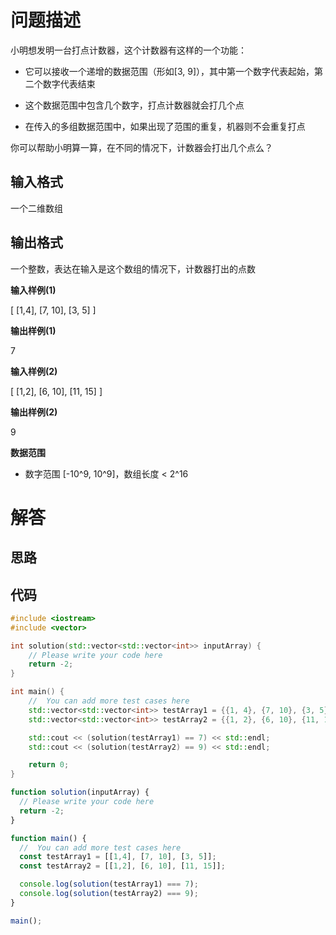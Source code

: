 # 问题描述

小明想发明一台打点计数器，这个计数器有这样的一个功能：

- 它可以接收一个递增的数据范围（形如[3, 9]），其中第一个数字代表起始，第二个数字代表结束

- 这个数据范围中包含几个数字，打点计数器就会打几个点

- 在传入的多组数据范围中，如果出现了范围的重复，机器则不会重复打点

你可以帮助小明算一算，在不同的情况下，计数器会打出几个点么？

## 输入格式

一个二维数组

## 输出格式

一个整数，表达在输入是这个数组的情况下，计数器打出的点数

**输入样例(1)**

[
   [1,4],
   [7, 10],
   [3, 5]
]

**输出样例(1)**

7

**输入样例(2)**

[
   [1,2],
   [6, 10],
   [11, 15]
]

**输出样例(2)**

9

**数据范围**

- 数字范围 [-10^9, 10^9]，数组长度 < 2^16 

# 解答

## 思路

## 代码

```cpp
#include <iostream>
#include <vector>

int solution(std::vector<std::vector<int>> inputArray) {
    // Please write your code here
    return -2;
}

int main() {
    //  You can add more test cases here
    std::vector<std::vector<int>> testArray1 = {{1, 4}, {7, 10}, {3, 5}};
    std::vector<std::vector<int>> testArray2 = {{1, 2}, {6, 10}, {11, 15}};

    std::cout << (solution(testArray1) == 7) << std::endl;
    std::cout << (solution(testArray2) == 9) << std::endl;

    return 0;
}
```

```js
function solution(inputArray) {
  // Please write your code here
  return -2;
}

function main() {
  //  You can add more test cases here
  const testArray1 = [[1,4], [7, 10], [3, 5]];
  const testArray2 = [[1,2], [6, 10], [11, 15]];

  console.log(solution(testArray1) === 7);
  console.log(solution(testArray2) === 9);
}

main();
```